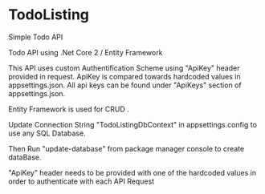 # TodoListing
Simple Todo API

Todo API using .Net Core 2 / Entity Framework

This API uses custom Authentification Scheme using "ApiKey" header provided in request.
ApiKey is compared towards hardcoded values in appsettings.json.
All api keys can be found under "ApiKeys" section of appsettings.json.

Entity Framework is used for CRUD .

Update Connection String "TodoListingDbContext" in appsettings.config to use any SQL Database.

Then Run "update-database" from package manager console to create dataBase.

"ApiKey" header needs to be provided with one of the hardcoded values in order to authenticate with each API Request


